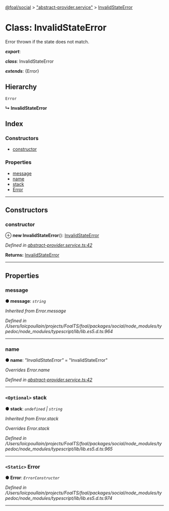 [@foal/social](../README.md) > ["abstract-provider.service"](../modules/_abstract_provider_service_.md) > [InvalidStateError](../classes/_abstract_provider_service_.invalidstateerror.md)

# Class: InvalidStateError

Error thrown if the state does not match.

*__export__*: 

*__class__*: InvalidStateError

*__extends__*: {Error}

## Hierarchy

 `Error`

**↳ InvalidStateError**

## Index

### Constructors

* [constructor](_abstract_provider_service_.invalidstateerror.md#constructor)

### Properties

* [message](_abstract_provider_service_.invalidstateerror.md#message)
* [name](_abstract_provider_service_.invalidstateerror.md#name)
* [stack](_abstract_provider_service_.invalidstateerror.md#stack)
* [Error](_abstract_provider_service_.invalidstateerror.md#error)

---

## Constructors

<a id="constructor"></a>

###  constructor

⊕ **new InvalidStateError**(): [InvalidStateError](_abstract_provider_service_.invalidstateerror.md)

*Defined in [abstract-provider.service.ts:42](https://github.com/FoalTS/foal/blob/145b6b04/packages/social/src/abstract-provider.service.ts#L42)*

**Returns:** [InvalidStateError](_abstract_provider_service_.invalidstateerror.md)

___

## Properties

<a id="message"></a>

###  message

**● message**: *`string`*

*Inherited from Error.message*

*Defined in /Users/loicpoullain/projects/FoalTS/foal/packages/social/node_modules/typedoc/node_modules/typescript/lib/lib.es5.d.ts:964*

___
<a id="name"></a>

###  name

**● name**: *"InvalidStateError"* = "InvalidStateError"

*Overrides Error.name*

*Defined in [abstract-provider.service.ts:42](https://github.com/FoalTS/foal/blob/145b6b04/packages/social/src/abstract-provider.service.ts#L42)*

___
<a id="stack"></a>

### `<Optional>` stack

**● stack**: *`undefined` \| `string`*

*Inherited from Error.stack*

*Overrides Error.stack*

*Defined in /Users/loicpoullain/projects/FoalTS/foal/packages/social/node_modules/typedoc/node_modules/typescript/lib/lib.es5.d.ts:965*

___
<a id="error"></a>

### `<Static>` Error

**● Error**: *`ErrorConstructor`*

*Defined in /Users/loicpoullain/projects/FoalTS/foal/packages/social/node_modules/typedoc/node_modules/typescript/lib/lib.es5.d.ts:974*

___

